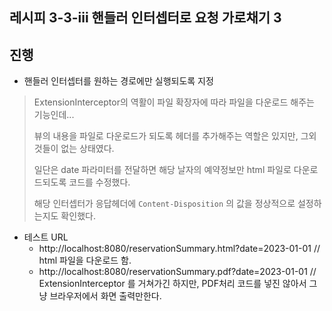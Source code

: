 ## 레시피 3-3-iii 핸들러 인터셉터로 요청 가로채기 3



## 진행

* 핸들러 인터셉터를 원하는 경로에만 실행되도록 지정

> ExtensionInterceptor의 역활이 파일 확장자에 따라 파일을 다운로드 해주는 기능인데...
>
> 뷰의 내용을 파일로 다운로드가 되도록 헤더를 추가해주는 역할은 있지만, 그외 것들이 없는 상태였다.
>
> 일단은 date 파라미터를 전달하면 해당 날자의 예약정보만 html 파일로 다운로드되도록 코드를 수정했다.
>
> 해당 인터셉터가 응답헤더에 `Content-Disposition` 의 값을 정상적으로 설정하는지도 확인했다.

* 테스트 URL
  * http://localhost:8080/reservationSummary.html?date=2023-01-01 // html 파일을 다운로드 함.
  * http://localhost:8080/reservationSummary.pdf?date=2023-01-01 // ExtensionInterceptor 를 거쳐가긴 하지만, PDF처리 코드를 넣진 않아서 그냥 브라우저에서 화면 출력만한다.

